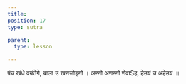 ```yaml
---
title: 
position: 17
type: sutra

parent:
  type: lesson

---
```


पंच खंधे वयंतेगे, बाला उ खणजोइणो ।
अण्णो अणण्णो णेवाSह, हेउयं च अहेउयं ॥
